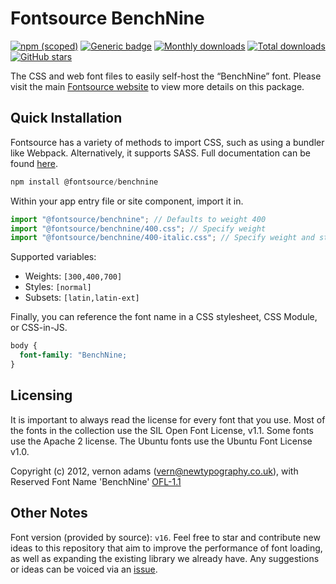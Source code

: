 # Fontsource BenchNine

[![npm (scoped)](https://img.shields.io/npm/v/@fontsource/benchnine?color=brightgreen)](https://www.npmjs.com/package/@fontsource/benchnine) [![Generic badge](https://img.shields.io/badge/fontsource-passing-brightgreen)](https://github.com/fontsource/fontsource) [![Monthly downloads](https://badgen.net/npm/dm/@fontsource/benchnine)](https://github.com/fontsource/fontsource) [![Total downloads](https://badgen.net/npm/dt/@fontsource/benchnine)](https://github.com/fontsource/fontsource) [![GitHub stars](https://img.shields.io/github/stars/fontsource/fontsource.svg?style=social&label=Star)](https://github.com/fontsource/fontsource/stargazers)

The CSS and web font files to easily self-host the “BenchNine” font. Please visit the main [Fontsource website](https://fontsource.org/fonts/benchnine) to view more details on this package.

## Quick Installation

Fontsource has a variety of methods to import CSS, such as using a bundler like Webpack. Alternatively, it supports SASS. Full documentation can be found [here](https://beta.fontsource.org/docs/getting-started/introduction).

```javascript
npm install @fontsource/benchnine
```

Within your app entry file or site component, import it in.

```javascript
import "@fontsource/benchnine"; // Defaults to weight 400
import "@fontsource/benchnine/400.css"; // Specify weight
import "@fontsource/benchnine/400-italic.css"; // Specify weight and style

```

Supported variables:
- Weights: `[300,400,700]`
- Styles: `[normal]`
- Subsets: `[latin,latin-ext]`

Finally, you can reference the font name in a CSS stylesheet, CSS Module, or CSS-in-JS.

```css
body {
  font-family: "BenchNine;
}
```

## Licensing
It is important to always read the license for every font that you use.
Most of the fonts in the collection use the SIL Open Font License, v1.1. Some fonts use the Apache 2 license. The Ubuntu fonts use the Ubuntu Font License v1.0.

Copyright (c) 2012, vernon adams (vern@newtypography.co.uk), with Reserved Font Name 'BenchNine'
[OFL-1.1](http://scripts.sil.org/OFL)

## Other Notes
Font version (provided by source): `v16`.
Feel free to star and contribute new ideas to this repository that aim to improve the performance of font loading, as well as expanding the existing library we already have. Any suggestions or ideas can be voiced via an [issue](https://github.com/fontsource/fontsource/issues).